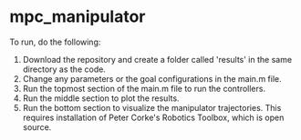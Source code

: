 # mpc_manipulator

To run, do the following:

1. Download the repository and create a folder called 'results' in the same directory as the code.
2. Change any parameters or the goal configurations in the main.m file.
3. Run the topmost section of the main.m file to run the controllers.
4. Run the middle section to plot the results.
5. Run the bottom section to visualize the manipulator trajectories. This requires installation of Peter Corke's Robotics Toolbox, which is open source.


